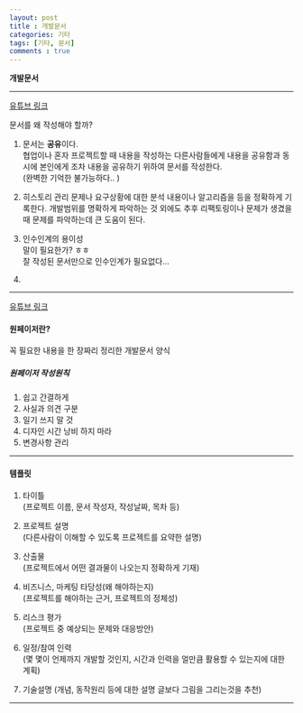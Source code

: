 ```yaml
---
layout: post
title : 개발문서
categories: 기타
tags: [기타, 문서]
comments : true
---
```


**개발문서**

---
[유튜브 링크](https://www.youtube.com/watch?v=JlmllxfpfeY)

문서를 왜 작성해야 할까?

1. 문서는 **공유**이다.  
협업이나 혼자 프로젝트할 때 내용을 작성하는 다른사람들에게 내용을 공유함과 동시에 본인에게 조차 내용을 공유하기 위하여 문서를 작성한다.  
(완벽한 기억한 불가능하다.. )

2. 히스토리 관리
문제나 요구상황에 대한 분석 내용이나 알고리즘을 등을 정확하게 기록한다.
개발범위를 명확하게 파악하는 것 외에도 추후 리팩토링이나 문제가 생겼을 때 문제를 파악하는데 큰 도움이 된다. 
   
3. 인수인계의 용이성   
말이 필요한가? ㅎㅎ  
잘 작성된 문서만으로 인수인계가 필요없다...

4. 


---

[유튜브 링크](https://www.youtube.com/watch?v=9vLbYnpn0D8)

#### 원페이저란?  

꼭 필요한 내용을 한 장짜리 정리한 개발문서 양식

##### 원페이저 작성원칙

1. 쉽고 간결하게  
2. 사실과 의견 구분  
3. 일기 쓰지 말 것  
4. 디자인 시간 낭비 하지 마라  
5. 변경사항 관리  

----  

#### 템플릿  

1. 타이틀  
   (프로젝트 이름, 문서 작성자, 작성날짜, 목차 등)
  
2. 프로젝트 설명  
   (다른사람이 이해할 수 있도록 프로젝트를 요약한 설명)

3. 산출물  
   (프로젝트에서 어떤 결과물이 나오는지 정확하게 기재)

4. 비즈니스, 마케팅 타당성(왜 해야하는지)  
   (프로젝트를 해야하는 근거, 프로젝트의 정체성)
  
5. 리스크 평가  
   (프로젝트 중 예상되는 문제와 대응방안)
  
6. 일정/참여 인력  
   (몇 몇이 언제까지 개발할 것인지, 시간과 인력을 얼만큼 활용할 수 있는지에 대한 계획)  
  
7. 기술설명
   (개념, 동작원리 등에 대한 설명 글보다 그림을 그리는것을 추천)
    
---

